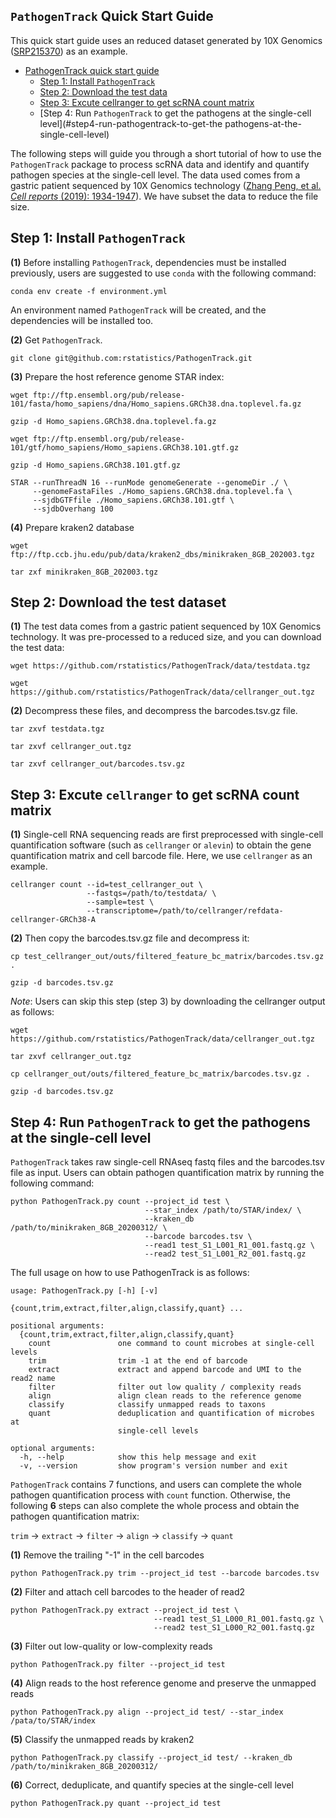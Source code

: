 `PathogenTrack` Quick Start Guide
--------------------

This quick start guide uses an reduced dataset generated by 10X Genomics ([SRP215370](https://www.ncbi.nlm.nih.gov/sra/?term=SRP215370)) as an example.

- [PathogenTrack quick start guide](#PathogenTrack-quick-start-guide)
  * [Step 1: Install `PathogenTrack`](#step-1-install-pathogentrack)
  * [Step 2: Download the test data](#step-2-download-the-test-data)
  * [Step 3: Excute cellranger to get scRNA count matrix](#step-3-Excute-cellranger-to-get-scRNA-count-matrix)
  * [Step 4: Run `PathogenTrack` to get the pathogens at the single-cell level](#step4-run-pathogentrack-to-get-the pathogens-at-the-single-cell-level)

The following steps will guide you through a short tutorial of how to use the `PathogenTrack` 
package to process scRNA data and identify and quantify pathogen species at the single-cell level.
The data used comes from a gastric patient sequenced by 10X Genomics technology ([Zhang Peng, et al. 
*Cell reports* (2019): 1934-1947](https://pubmed.ncbi.nlm.nih.gov/31067475/)). We have subset the 
data to reduce the file size.

Step 1: Install `PathogenTrack`
-----------------------------------

**(1)** Before installing `PathogenTrack`, dependencies must be installed previously, users are suggested to
use `conda` with the following command:

```
conda env create -f environment.yml
```
An environment named `PathogenTrack` will be created, and the dependencies will be installed too.

**(2)** Get `PathogenTrack`.
```
git clone git@github.com:rstatistics/PathogenTrack.git
```

**(3)** Prepare the host reference genome STAR index:
```
wget ftp://ftp.ensembl.org/pub/release-101/fasta/homo_sapiens/dna/Homo_sapiens.GRCh38.dna.toplevel.fa.gz

gzip -d Homo_sapiens.GRCh38.dna.toplevel.fa.gz

wget ftp://ftp.ensembl.org/pub/release-101/gtf/homo_sapiens/Homo_sapiens.GRCh38.101.gtf.gz

gzip -d Homo_sapiens.GRCh38.101.gtf.gz

STAR --runThreadN 16 --runMode genomeGenerate --genomeDir ./ \
     --genomeFastaFiles ./Homo_sapiens.GRCh38.dna.toplevel.fa \
     --sjdbGTFfile ./Homo_sapiens.GRCh38.101.gtf \
     --sjdbOverhang 100
```

**(4)** Prepare kraken2 database
```
wget ftp://ftp.ccb.jhu.edu/pub/data/kraken2_dbs/minikraken_8GB_202003.tgz

tar zxf minikraken_8GB_202003.tgz
```

Step 2: Download the test dataset
--------------------------------------

**(1)** The test data comes from a gastric patient sequenced by 10X Genomics technology. It was pre-processed to
a reduced size, and you can download the test data:
```
wget https://github.com/rstatistics/PathogenTrack/data/testdata.tgz

wget https://github.com/rstatistics/PathogenTrack/data/cellranger_out.tgz
```

**(2)** Decompress these files, and decompress the barcodes.tsv.gz file.
```
tar zxvf testdata.tgz

tar zxvf cellranger_out.tgz

tar zxvf cellranger_out/barcodes.tsv.gz
```

Step 3: Excute `cellranger` to get scRNA count matrix
-----------------------------------------------------------

**(1)** Single-cell RNA sequencing reads are first preprocessed with single-cell quantification software (such as `cellranger` or `alevin`) to obtain the gene quantification matrix and cell barcode file. Here, we use `cellranger` as an example.
```
cellranger count --id=test_cellranger_out \
                 --fastqs=/path/to/testdata/ \
                 --sample=test \
                 --transcriptome=/path/to/cellranger/refdata-cellranger-GRCh38-A
```

**(2)** Then copy the barcodes.tsv.gz file and decompress it:
```
cp test_cellranger_out/outs/filtered_feature_bc_matrix/barcodes.tsv.gz .

gzip -d barcodes.tsv.gz
```

*Note*: Users can skip this step (step 3) by downloading the cellranger output as follows:
```
wget https://github.com/rstatistics/PathogenTrack/data/cellranger_out.tgz

tar zxvf cellranger_out.tgz

cp cellranger_out/outs/filtered_feature_bc_matrix/barcodes.tsv.gz .

gzip -d barcodes.tsv.gz
```


Step 4: Run `PathogenTrack` to get the pathogens at the single-cell level
----------------------------------------------------------------------------

`PathogenTrack` takes raw single-cell RNAseq fastq files and the barcodes.tsv file as input. 
Users can obtain pathogen quantification matrix by running the following command:
```
python PathogenTrack.py count --project_id test \
                              --star_index /path/to/STAR/index/ \
                              --kraken_db /path/to/minikraken_8GB_20200312/ \
                              --barcode barcodes.tsv \
                              --read1 test_S1_L001_R1_001.fastq.gz \
                              --read2 test_S1_L001_R2_001.fastq.gz 
```

The full usage on how to use PathogenTrack is as follows:
```
usage: PathogenTrack.py [-h] [-v]
                        {count,trim,extract,filter,align,classify,quant} ...

positional arguments:
  {count,trim,extract,filter,align,classify,quant}
    count               one command to count microbes at single-cell levels
    trim                trim -1 at the end of barcode
    extract             extract and append barcode and UMI to the read2 name
    filter              filter out low quality / complexity reads
    align               align clean reads to the reference genome
    classify            classify unmapped reads to taxons
    quant               deduplication and quantification of microbes at
                        single-cell levels

optional arguments:
  -h, --help            show this help message and exit
  -v, --version         show program's version number and exit
```

`PathogenTrack` contains 7 functions, and users can complete the whole pathogen 
quantification process with `count` function. Otherwise, the following **6** steps can 
also complete the whole process and obtain the pathogen quantification matrix:

`trim` -> `extract` -> `filter` -> `align` -> `classify` -> `quant`

**(1)** Remove the trailing "-1" in the cell barcodes
```
python PathogenTrack.py trim --project_id test --barcode barcodes.tsv
```

**(2)** Filter and attach cell barcodes to the header of read2
```
python PathogenTrack.py extract --project_id test \
                                --read1 test_S1_L000_R1_001.fastq.gz \
                                --read2 test_S1_L000_R2_001.fastq.gz
```

**(3)** Filter out low-quality or low-complexity reads
```
python PathogenTrack.py filter --project_id test
```

**(4)** Align reads to the host reference genome and preserve the unmapped reads
```
python PathogenTrack.py align --project_id test/ --star_index /pata/to/STAR/index
```

**(5)** Classify the unmapped reads by kraken2
```
python PathogenTrack.py classify --project_id test/ --kraken_db /path/to/minikraken_8GB_20200312/
```

**(6)** Correct, deduplicate, and quantify species at the single-cell level
```
python PathogenTrack.py quant --project_id test
```

